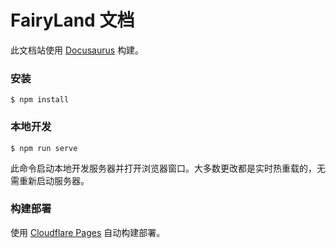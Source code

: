 # FairyLand 文档

此文档站使用 [Docusaurus](https://docusaurus.io/) 构建。

### 安装

```
$ npm install
```

### 本地开发

```
$ npm run serve
```

此命令启动本地开发服务器并打开浏览器窗口。大多数更改都是实时热重载的，无需重新启动服务器。

### 构建部署

使用 [Cloudflare Pages](https://developers.cloudflare.com/pages/) 自动构建部署。
